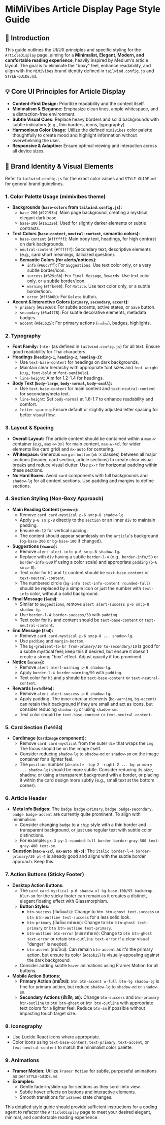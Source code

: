 # MiMiVibes Article Display Page Style Guide

## 📍 Introduction

This guide outlines the UI/UX principles and specific styling for the `ArticleDisplay` page, aiming for a **Minimalist, Elegant, Modern, and comfortable reading experience**, heavily inspired by Medium's article layout. The goal is to eliminate the "boxy" feel, enhance readability, and align with the `MiMiVibes` brand identity defined in `tailwind.config.js` and `STYLE-GUIDE.md`.

## 💡 Core UI Principles for Article Display

- **Content-First Design:** Prioritize readability and the content itself.
- **Minimalism & Elegance:** Emphasize clean lines, ample whitespace, and a distraction-free environment.
- **Subtle Visual Cues:** Replace heavy borders and solid backgrounds with subtle indicators (e.g., thin borders, icons, typography).
- **Harmonious Color Usage:** Utilize the defined `mimivibes` color palette thoughtfully to create mood and highlight information without overwhelming the user.
- **Responsive & Adaptive:** Ensure optimal viewing and interaction across all device sizes.

## 🎨 Brand Identity & Visual Elements

Refer to `tailwind.config.js` for the exact color values and `STYLE-GUIDE.md` for general brand guidelines.

### 1. Color Palette Usage (mimivibes theme)

- **Backgrounds (`base-colors` from `tailwind.config.js`):**
  - `base-200` (`#22193b`): Main page background, creating a mystical, elegant dark base.
  - `base-100` (`#1a132e`): Used for slightly darker elements or subtle contrasts.
- **Text Colors (`base-content`, `neutral-content`, semantic colors):**
  - `base-content` (`#ffffff`): Main body text, headings, for high contrast on dark backgrounds.
  - `neutral-content` (`#ffffff`): Secondary text, descriptive elements (e.g., card short meanings, italicized question).
  - **Semantic Colors (for alerts/notices):**
    - `info` (`#66c7ff`): For `Suggestions`. Use text color only, or a very subtle border/icon.
    - `success` (`#629c6b`): For `Final Message`, `Rewards`. Use text color only, or a subtle border/icon.
    - `warning` (`#ffbe00`): For `Notice`. Use text color only, or a subtle border/icon.
    - `error` (`#ff6b6b`): For `Delete` button.
- **Accent & Interactive Colors (`primary`, `secondary`, `accent`):**
  - `primary` (`#629c6b`): For subtle accents, active states, or `Save` button.
  - `secondary` (`#5a4f78`): For subtle decorative elements, metadata badges.
  - `accent` (`#de5b25`): For primary actions (`ถามใหม่`), badges, highlights.

### 2. Typography

- **Font Family:** `Inter` (as defined in `tailwind.config.js`) for all text. Ensure good readability for Thai characters.
- **Headings (`heading-1`, `heading-2`, `heading-3`):**
  - Use `text-base-content` for headings on dark backgrounds.
  - Maintain clear hierarchy with appropriate font sizes and `font-weight` (e.g., `font-bold` or `font-semibold`).
  - `line-height`: Aim for 1.2-1.4 for headings.
- **Body Text (`body-large`, `body-normal`, `body-small`):**
  - Use `text-base-content` for main content and `text-neutral-content` for secondary/meta text.
  - `line-height`: Set `body-normal` at 1.6-1.7 to enhance readability and comfort.
  - `letter-spacing`: Ensure default or slightly adjusted letter spacing for better visual flow.

### 3. Layout & Spacing

- **Overall Layout:** The article content should be contained within a `max-w` container (e.g., `max-w-3xl` for main content, `max-w-4xl` for wider elements like card grid) and `mx-auto` for centering.
- **Whitespace:** Generous `margin-bottom` (`mb-X` classes) between all major sections (header, card section, article sections) to create clear visual breaks and reduce visual clutter. Use `px-Y` for horizontal padding within these sections.
- **No Hard Boxes:** Avoid `card` components with full backgrounds and `shadow-lg` for all content sections. Use padding and margins to define sections.

### 4. Section Styling (Non-Boxy Approach)

- **Main Reading Content (`การทำนาย`):**
  - Remove `card card-mystical p-6 sm:p-8 shadow-lg`.
  - Apply `p-6 sm:p-8` directly to the `section` or an inner `div` to maintain padding.
  - Ensure `mb-12` for vertical spacing.
  - The content should appear seamlessly on the `article`'s background (`bg-base-200` or `bg-base-100` if changed).
- **Suggestions (`คำแนะนำ`):**
  - Remove `alert alert-info p-6 sm:p-8 shadow-lg`.
  - Replace with `div` having a subtle `border-l-4` (e.g., `border-info/50` or `border-info-500` if using a color scale) and appropriate `padding` (`p-6 sm:p-8`).
  - Text color for `h2` and `li` content should be `text-base-content` or `text-neutral-content`.
  - The numbered circle (`bg-info text-info-content rounded-full`) should be replaced by a simple icon or just the number with `text-info` color, without a solid background.
- **Final Message (`ข้อสรุป`):**
  - Similar to `Suggestions`, remove `alert alert-success p-6 sm:p-8 shadow-lg`.
  - Use `border-l-4 border-success/50` with `padding`.
  - Text color for `h2` and content should be `text-base-content` or `text-neutral-content`.
- **End Message (`End`):**
  - Remove `card card-mystical p-6 sm:p-8 ... shadow-lg`.
  - Use `padding` and `margin-bottom`.
  - The `bg-gradient-to-br from-primary/10 to-secondary/10` is good for a subtle mystical feel; keep this if desired, but ensure it doesn't create a strong "box" effect. Adjust opacity if too prominent.
- **Notice (`หมายเหตุ`):**
  - Remove `alert alert-warning p-6 shadow-lg`.
  - Apply `border-l-4 border-warning/50` with `padding`.
  - Text color for `h3` and `p` should be `text-base-content` or `text-neutral-content`.
- **Rewards (`รางวัลที่ได้รับ`):**
  - Remove `alert alert-success p-6 shadow-lg`.
  - Apply padding. The inner circular elements (`bg-warning`, `bg-accent`) can retain their background if they are small and act as icons, but consider reducing `shadow-lg` or using `shadow-sm`.
  - Text color should be `text-base-content` or `text-neutral-content`.

### 5. Card Section (`ไพ่ที่จั่วได้`)

- **CardImage (`CardImage` component):**
  - Remove `card card-mystical` from the outer `div` that wraps the `img`. The focus should be on the image itself.
  - Consider reducing `shadow-lg` to `shadow-md` or `shadow-sm` on the image container for a lighter feel.
  - The `position` number (`absolute -top-2 -right-2 ... bg-primary ... shadow-lg`) should be more subtle. Consider reducing its size, shadow, or using a transparent background with a border, or placing it within the card design more subtly (e.g., small text at the bottom corner).

### 6. Article Header

- **Meta Info Badges:** The `badge badge-primary`, `badge badge-secondary`, `badge badge-accent` are currently quite prominent. To align with minimalism:
  - Consider changing `badge` to a `chip` style with a thin border and transparent background, or just use regular text with subtle color distinctions.
  - For example: `px-3 py-1 rounded-full border border-gray-500 text-gray-400 text-sm`.
- **Question (`max-w-2xl mx-auto mb-8`):** The `italic border-l-4 border-primary/30 pl-4` is already good and aligns with the subtle border approach. Keep this.

### 7. Action Buttons (Sticky Footer)

- **Desktop Action Buttons:**
  - The `card card-mystical p-6 shadow-xl bg-base-100/95 backdrop-blur-sm` for the sticky footer can remain as it creates a distinct, elegant floating effect with Glassmorphism.
  - **Button Styles:**
    - `btn-success` (บันทึกแล้ว): Change to `btn btn-ghost text-success` or `btn btn-outline text-success` for a less solid look.
    - `btn-primary` (บันทึกการทำนาย): Change to `btn btn-ghost text-primary` or `btn btn-outline text-primary`.
    - `btn-outline btn-error` (ลบการทำนาย): Change to `btn btn-ghost text-error` or retain `btn-outline text-error` if a clear visual "danger" is needed.
    - `btn-accent` (ถามใหม่): Can remain `btn-accent` as it's the primary action, but ensure its color (`#de5b25`) is visually appealing against the dark background.
  - Consider adding subtle `hover` animations using Framer Motion for all buttons.
- **Mobile Action Buttons:**
  - **Primary Action (ถามใหม่):** `btn btn-accent w-full btn-lg shadow-lg` is fine for primary action, but reduce `shadow-lg` to `shadow-md` or `shadow-sm`.
  - **Secondary Actions (บันทึก, ลบ):** Change `btn-success` and `btn-primary btn-outline` to `btn btn-ghost` or `btn btn-outline` with appropriate text colors for a lighter feel. Reduce `btn-sm` if possible without impacting touch target size.

### 8. Iconography

- Use Lucide React icons where appropriate.
- Color icons using `text-base-content`, `text-primary`, `text-accent`, or `text-neutral-content` to match the minimalist color palette.

### 9. Animations

- **Framer Motion:** Utilize `Framer Motion` for subtle, purposeful animations as per `STYLE-GUIDE.md`.
- **Examples:**
  - Gentle fade-in/slide-up for sections as they scroll into view.
  - Subtle hover effects on buttons and interactive elements.
  - Smooth transitions for `isSaved` state changes.

This detailed style guide should provide sufficient instructions for a coding agent to refactor the `ArticleDisplay` page to meet your desired elegant, minimal, and comfortable reading experience.
